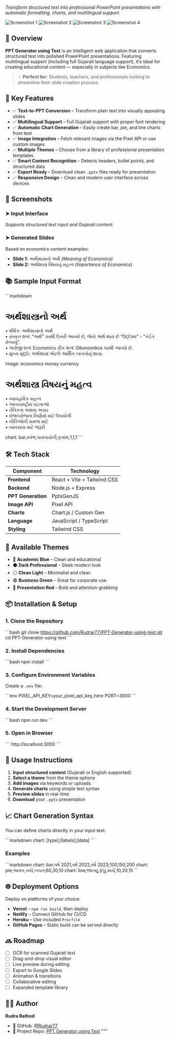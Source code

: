 *Transform structured text into professional PowerPoint presentations with automatic formatting, charts, and multilingual support.*

![Screenshot 1](https://github.com/user-attachments/assets/f9791058-8bab-41e8-ab63-95b0807e81c0)
![Screenshot 2](https://github.com/user-attachments/assets/2f414675-04b4-488e-81d0-3addb452a7b3)
![Screenshot 3](https://github.com/user-attachments/assets/6569f031-8038-411a-8280-ee82b3036315)
![Screenshot 4](https://github.com/user-attachments/assets/4981003f-d834-469b-ba37-e01b8d4e0787)

## 🧠 Overview

**PPT Generator using Text** is an intelligent web application that converts structured text into polished PowerPoint presentations. Featuring multilingual support (including full Gujarati language support), it’s ideal for creating educational content — especially in subjects like Economics.

> ✨ **Perfect for:** Students, teachers, and professionals looking to streamline their slide creation process.

## 🚀 Key Features

- ✅ **Text-to-PPT Conversion** – Transform plain text into visually appealing slides  
- ✅ **Multilingual Support** – Full Gujarati support with proper font rendering  
- ✅ **Automatic Chart Generation** – Easily create bar, pie, and line charts from text  
- ✅ **Image Integration** – Fetch relevant images via the Pixel API or use custom images  
- ✅ **Multiple Themes** – Choose from a library of professional presentation templates  
- ✅ **Smart Content Recognition** – Detects headers, bullet points, and structured data  
- ✅ **Export Ready** – Download clean `.pptx` files ready for presentation  
- ✅ **Responsive Design** – Clean and modern user interface across devices

## 📸 Screenshots

### ➤ Input Interface  
*Supports structured text input and Gujarati content.*

### ➤ Generated Slides  
Based on economics content examples:

- **Slide 1:** અર્થશાસ્ત્રનો અર્થ *(Meaning of Economics)*  
- **Slide 2:** અર્થશાસ્ત્ર વિષયનું મહત્વ *(Importance of Economics)*

## 📚 Sample Input Format

\`\`\`markdown
# અર્થશાસ્ત્રનો અર્થ

• શીર્ષક: અર્થશાસ્ત્રનો અર્થ  
• સંસ્કૃત શબ્દ "અર્થ" પરથી ઉત્તરી આવ્યો છે, જેનો અર્થ થાય છે "ઉદ્દેશ્ય" - "કંઈક મેળવવું".  
• અંગ્રેજી શબ્દ Economics ગ્રીક શબ્દ Oikonomikos પરથી આવ્યો છે.  
• મુખ્ય મુદ્દો: અર્થશાસ્ત્ર એટલે આર્થિક બાબતોનું શાસ્ત્ર.

image: economics money currency

# અર્થશાસ્ત્ર વિષયનું મહત્વ

• વ્યાવહારિક મહત્વ  
• આંતરરાષ્ટ્રીય ઘટનાઓ  
• નૈતિકતા અથવા અસર  
• રોજબરોજના નિર્ણયો માટે ઉપયોગી  
• નીતિઓની સમજ માટે  
• વ્યવસાય માટે જરૂરી  

chart: bar;સ્તંભ,પાસપાસેની,વૃત્તાંશ;1,1,1
\`\`\`

## 🛠️ Tech Stack

| Component        | Technology               |
|------------------|--------------------------|
| **Frontend**     | React + Vite + Tailwind CSS |
| **Backend**      | Node.js + Express        |
| **PPT Generation** | PptxGenJS              |
| **Image API**    | Pixel API                |
| **Charts**       | Chart.js / Custom Gen    |
| **Language**     | JavaScript / TypeScript  |
| **Styling**      | Tailwind CSS             |

## 🎨 Available Themes

- 🔵 **Academic Blue** – Clean and educational  
- ⚫ **Dark Professional** – Sleek modern look  
- ⚪ **Clean Light** – Minimalist and clean  
- 🟢 **Business Green** – Great for corporate use  
- 🔴 **Presentation Red** – Bold and attention-grabbing  

## 📦 Installation & Setup

### 1. Clone the Repository

\`\`\`bash
git clone https://github.com/Rudrar77/PPT-Generator-using-text.git
cd PPT-Generator-using-text
\`\`\`

### 2. Install Dependencies

\`\`\`bash
npm install
\`\`\`

### 3. Configure Environment Variables

Create a `.env` file:

\`\`\`env
PIXEL_API_KEY=your_pixel_api_key_here
PORT=3000
\`\`\`

### 4. Start the Development Server

\`\`\`bash
npm run dev
\`\`\`

### 5. Open in Browser

\`\`\`
http://localhost:3000
\`\`\`

## 🔧 Usage Instructions

1. **Input structured content** (Gujarati or English supported)  
2. **Select a theme** from the theme options  
3. **Add images** via keywords or uploads  
4. **Generate charts** using simple text syntax  
5. **Preview slides** in real-time  
6. **Download** your `.pptx` presentation

## 📈 Chart Generation Syntax

You can define charts directly in your input text:

\`\`\`markdown
chart: [type];[labels];[data]
\`\`\`

### Examples

\`\`\`markdown
chart: bar;વર્ષ 2021,વર્ષ 2022,વર્ષ 2023;100,150,200
chart: pie;આવક,ખર્ચ,બચત;60,30,10
chart: line;જાન્યુ,ફેબ્રુ,માર્ચ;10,20,15
\`\`\`

## 🌐 Deployment Options

Deploy on platforms of your choice:

- **Vercel** – `npm run build`, then deploy  
- **Netlify** – Connect GitHub for CI/CD  
- **Heroku** – Use included `Procfile`  
- **GitHub Pages** – Static build can be served directly

## 🔜 Roadmap

- [ ] OCR for scanned Gujarati text  
- [ ] Drag-and-drop visual editor  
- [ ] Live preview during editing  
- [ ] Export to Google Slides  
- [ ] Animation & transitions  
- [ ] Collaborative editing  
- [ ] Expanded template library  

## 🧑‍💻 Author

**Rudra Rathod**  
- 🔗 GitHub: [@Rudrar77](https://github.com/Rudrar77)  
- 📁 Project Repo: [PPT Generator using Text](https://github.com/Rudrar77/PPT-Generator-using-text)
"""
